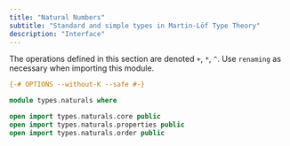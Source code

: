 ```yaml
---
title: "Natural Numbers"
subtitle: "Standard and simple types in Martin-Löf Type Theory"
description: "Interface"
---
```


The operations defined in this section are denoted `+`, `*`, `^`. Use
`renaming` as necessary when importing this module.

```agda
{-# OPTIONS --without-K --safe #-}

module types.naturals where

open import types.naturals.core public
open import types.naturals.properties public
open import types.naturals.order public
```
